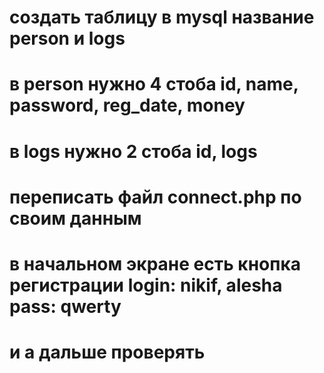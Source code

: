 # создать таблицу в mysql название person и logs
# в person нужно 4 стоба id, name, password, reg_date, money
# в logs нужно 2 стоба id, logs
# переписать файл connect.php по своим данным 
# в начальном экране есть кнопка регистрации login: nikif, alesha pass: qwerty 
# и а дальше проверять
